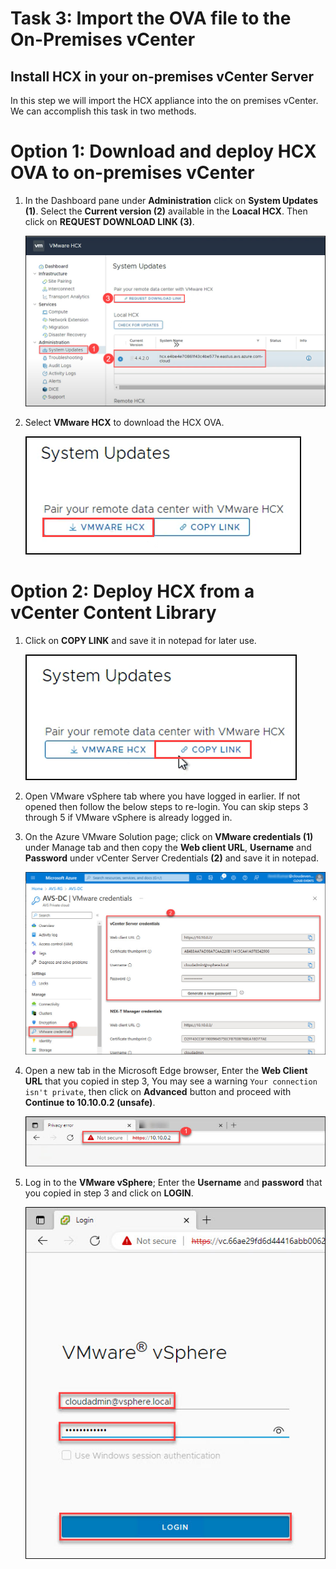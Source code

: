 # Task 3: Import the OVA file to the On-Premises vCenter

## Install HCX in your on-premises vCenter Server

In this step we will import the HCX appliance into the on premises vCenter. We can accomplish this task in two methods. 

# Option 1: Download and deploy HCX OVA to on-premises vCenter

1. In the Dashboard pane under **Administration** click on **System Updates (1)**. Select the **Current version (2)** available in the **Loacal HCX**. Then click on **REQUEST DOWNLOAD LINK (3)**.

   ![](./Images/Mod2Task2Pic5.png)
   
2. Select **VMware HCX** to download the HCX OVA.

   ![](./Images/Mod2Task2Pic6.png)
   
   
# Option 2: Deploy HCX from a vCenter Content Library 

1. Click on **COPY LINK** and save it in notepad for later use.

    ![](./Images/Mod2Task3Pic1.png)
    
2. Open VMware vSphere tab where you have logged in earlier. If not opened then follow the below steps to re-login. You can skip steps 3 through 5 if VMware vSphere is already logged in.

3. On the Azure VMware Solution page; click on **VMware credentials (1)** under Manage tab and then copy the **Web client URL**, **Username** and **Password** under vCenter Server Credentials **(2)** and save it in notepad.

   ![](./Images/3.2.jpg)

4. Open a new tab in the Microsoft Edge browser, Enter the **Web Client URL** that you copied in step 3, You may see a warning `Your connection isn't private`, then click on **Advanced** button and proceed with **Continue to 10.10.0.2 (unsafe)**. 

   ![](./Images/new3..2.jpg)

5. Log in to the **VMware vSphere**; Enter the **Username** and **password** that you copied in step 3 and click on **LOGIN**.

   ![](./Images/3.3.jpg)    
